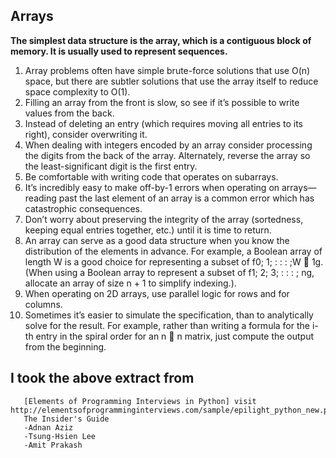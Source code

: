 ## Arrays

**The simplest data structure is the array, which is a contiguous block of memory. It is usually used to represent sequences.**

1. Array problems often have simple brute-force solutions that use O(n) space, but there are subtler solutions that use the array itself to reduce space complexity to O(1).
2. Filling an array from the front is slow, so see if it’s possible to write values from the back.
3. Instead of deleting an entry (which requires moving all entries to its right), consider overwriting it.
4. When dealing with integers encoded by an array consider processing the digits from the back of the array. Alternately, reverse the array so the least-significant digit is the first entry.
5. Be comfortable with writing code that operates on subarrays.
6. It’s incredibly easy to make off-by-1 errors when operating on arrays—reading past the last element of an array is a common error which has catastrophic consequences.
7. Don’t worry about preserving the integrity of the array (sortedness, keeping equal entries together, etc.) until it is time to return.
8. An array can serve as a good data structure when you know the distribution of the elements in advance. For example, a Boolean array of length W is a good choice for representing a subset of f0; 1; : : : ;W 􀀀 1g. (When using a Boolean array to represent a subset of f1; 2; 3; : : : ; ng, allocate an array of size n + 1 to simplify indexing.).
9. When operating on 2D arrays, use parallel logic for rows and for columns.
10. Sometimes it’s easier to simulate the specification, than to analytically solve for the result. For example, rather than writing a formula for the i-th entry in the spiral order for an n  n matrix, just compute the output from the beginning.

## I took the above extract from
```
   [Elements of Programming Interviews in Python] visit http://elementsofprogramminginterviews.com/sample/epilight_python_new.pdf
   The Insider's Guide
   -Adnan Aziz
   -Tsung-Hsien Lee
   -Amit Prakash
```
